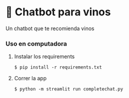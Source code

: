 # 💬 Chatbot para vinos

Un chatbot que te recomienda vinos

### Uso en computadora

1. Instalar los requirements

   ```
   $ pip install -r requirements.txt
   ```

2. Correr la  app

   ```
   $ python -m streamlit run completechat.py
   ```
